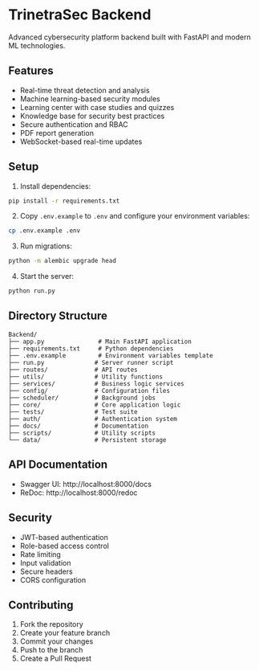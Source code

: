 # TrinetraSec Backend

Advanced cybersecurity platform backend built with FastAPI and modern ML technologies.

## Features

- Real-time threat detection and analysis
- Machine learning-based security modules
- Learning center with case studies and quizzes
- Knowledge base for security best practices
- Secure authentication and RBAC
- PDF report generation
- WebSocket-based real-time updates

## Setup

1. Install dependencies:
```bash
pip install -r requirements.txt
```

2. Copy `.env.example` to `.env` and configure your environment variables:
```bash
cp .env.example .env
```

3. Run migrations:
```bash
python -m alembic upgrade head
```

4. Start the server:
```bash
python run.py
```

## Directory Structure

```
Backend/
├── app.py               # Main FastAPI application
├── requirements.txt     # Python dependencies
├── .env.example         # Environment variables template
├── run.py              # Server runner script
├── routes/             # API routes
├── utils/              # Utility functions
├── services/           # Business logic services
├── config/             # Configuration files
├── scheduler/          # Background jobs
├── core/               # Core application logic
├── tests/              # Test suite
├── auth/               # Authentication system
├── docs/               # Documentation
├── scripts/            # Utility scripts
└── data/               # Persistent storage
```

## API Documentation

- Swagger UI: http://localhost:8000/docs
- ReDoc: http://localhost:8000/redoc

## Security

- JWT-based authentication
- Role-based access control
- Rate limiting
- Input validation
- Secure headers
- CORS configuration

## Contributing

1. Fork the repository
2. Create your feature branch
3. Commit your changes
4. Push to the branch
5. Create a Pull Request
